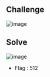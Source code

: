 ## Challenge

![image](https://github.com/user-attachments/assets/96792ec9-55fe-4eca-997b-38c603bb53df)

## Solve

![image](https://github.com/user-attachments/assets/d4237864-6df5-4ef4-bfc9-dddd114d4fe4)

- Flag : 512
